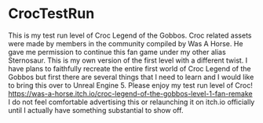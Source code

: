 # CrocTestRun
This is my test run level of Croc Legend of the Gobbos. Croc related assets were made by members in the community compiled by Was A Horse. He gave me permission to continue this fan game under my other alias Sternosaur. This is my own version of the first level with a different twist. I have plans to faithfully recreate the entire first world of Croc Legend of the Gobbos but first there are several things that I need to learn and I would like to bring this over to Unreal Engine 5. Please enjoy my test run level of Croc! https://was-a-horse.itch.io/croc-legend-of-the-gobbos-level-1-fan-remake I do not feel comfortable advertising this or relaunching it on itch.io officially until I actually have something substantial to show off.
